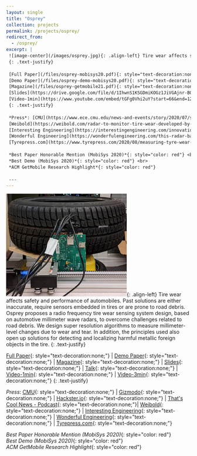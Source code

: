 ```yaml
---
layout: single
title: "Osprey"
collection: projects
permalink: /projects/osprey/
redirect_from: 
  - /osprey/
excerpt: |
 ![image-center](/images/osprey.jpg){: .align-left} Tire wear affects safety and performance of automobiles. Past solutions are either inaccurate, require sensors embedded in tires or are prone to road debris. Osprey proposes a radio frequency tire wear sensing system design, based on automotive millimeter wave radars, to overcome challenges related to road debris. We design super resolution algorithms to measure millimeter-level changes due to wear and tear. In addition, the principles used also open up solutions for detecting and localizing harmful metallic foreign objects in the tire.  
 {: .text-justify}

 [Full Paper](/files/osprey-mobisys20.pdf){: style="text-decoration:none;"} &#124;
 [Demo Paper](/files/osprey-demo-mobisys20.pdf){: style="text-decoration:none;"} &#124;
 [Magazine](/files/osprey-getmobile21.pdf){: style="text-decoration:none;"} &#124;
 [Slides](https://drive.google.com/file/d/1IhwnS1KSGDmiKOGz1JiVGAjnr-BQlAB6/view?usp=sharing){: style="text-decoration:none;"} &#124; [Talk](https://www.youtube.com/watch?v=y-haR7Vc01o){: style="text-decoration:none;"} &#124;
 [Video-1min](https://www.youtube.com/embed/tGFg0Vhi2uY?start=66&end=127){: style="text-decoration:none;"} &#124; [Video-3min](https://www.youtube.com/watch?v=jhasOfGaS5w){: style="text-decoration:none;"}
 {: .text-justify}

 *Press*: [CMU](https://www.ece.cmu.edu/news-and-events/story/2020/07/sensing-tire-wear.html){: style="text-decoration:none;"} &#124; [Gizmodo](https://gizmodo.com/researchers-find-that-radar-can-be-used-to-detect-a-nai-1844635816){: style="text-decoration:none;"} &#124; [Hackster.io](https://www.hackster.io/news/researchers-develop-system-that-monitors-tire-wear-in-real-time-4ff4d9c738f3){: style="text-decoration:none;"} &#124; [That's Cool News - Podcast](https://thatscoolnews.com/episode/21-osprey-mmwaves-sense-tire-wear-akarsh/){: style="text-decoration:none;"}&#124; 
 [Weibold](https://weibold.com/radar-to-monitor-tire-wear-developed-by-american-engineers){: style="text-decoration:none;"} &#124;
 [Interesting Engineering](https://interestingengineering.com/innovation/radar-can-be-used-to-detect-tire-wear-and-tear-nail-punctures){: style="text-decoration:none;"} &#124;
 [Wonderful Engineering](https://wonderfulengineering.com/this-radar-based-device-can-detect-tire-punctures-along-with-wear-and-tear/){: style="text-decoration:none;"} &#124;
 [Tyrepress.com](https://www.tyrepress.com/2020/08/measuring-tyre-wear-with-on-car-radar/){: style="text-decoration:none;"}

 *Best Paper Honorable Mention (MobiSys 2020)*{: style="color: red"} <br>
 *Best Demo (MobiSys 2020)*{: style="color: red"} <br>
 *ACM GetMobile Research Highlight*{: style="color: red"}
 
 ---
---
```

 ![image-center](/images/osprey.jpg){: .align-left} Tire wear affects safety and performance of automobiles. Past solutions are either inaccurate, require sensors embedded in tires or are prone to road debris. Osprey proposes a radio frequency tire wear sensing system design, based on automotive millimeter wave radars, to overcome challenges related to road debris. We design super resolution algorithms to measure millimeter-level changes due to wear and tear. In addition, the principles used also open up solutions for detecting and localizing harmful metallic foreign objects in the tire. 
 {: .text-justify}

 [Full Paper](/files/osprey-mobisys20.pdf){: style="text-decoration:none;"} &#124;
 [Demo Paper](/files/osprey-demo-mobisys20.pdf){: style="text-decoration:none;"} &#124;
 [Magazine](/files/osprey-getmobile21.pdf){: style="text-decoration:none;"} &#124;
 [Slides](https://drive.google.com/file/d/1IhwnS1KSGDmiKOGz1JiVGAjnr-BQlAB6/view?usp=sharing){: style="text-decoration:none;"} &#124; [Talk](https://www.youtube.com/watch?v=y-haR7Vc01o){: style="text-decoration:none;"} &#124;
 [Video-1min](https://www.youtube.com/embed/tGFg0Vhi2uY?start=66&end=127){: style="text-decoration:none;"} &#124; [Video-3min](https://www.youtube.com/watch?v=jhasOfGaS5w){: style="text-decoration:none;"}
 {: .text-justify}

 *Press*: [CMU](https://www.ece.cmu.edu/news-and-events/story/2020/07/sensing-tire-wear.html){: style="text-decoration:none;"} &#124; [Gizmodo](https://gizmodo.com/researchers-find-that-radar-can-be-used-to-detect-a-nai-1844635816){: style="text-decoration:none;"} &#124; [Hackster.io](https://www.hackster.io/news/researchers-develop-system-that-monitors-tire-wear-in-real-time-4ff4d9c738f3){: style="text-decoration:none;"} &#124; [That's Cool News - Podcast](https://thatscoolnews.com/episode/21-osprey-mmwaves-sense-tire-wear-akarsh/){: style="text-decoration:none;"}&#124; 
 [Weibold](https://weibold.com/radar-to-monitor-tire-wear-developed-by-american-engineers){: style="text-decoration:none;"} &#124;
 [Interesting Engineering](https://interestingengineering.com/innovation/radar-can-be-used-to-detect-tire-wear-and-tear-nail-punctures){: style="text-decoration:none;"} &#124;
 [Wonderful Engineering](https://wonderfulengineering.com/this-radar-based-device-can-detect-tire-punctures-along-with-wear-and-tear/){: style="text-decoration:none;"} &#124;
 [Tyrepress.com](https://www.tyrepress.com/2020/08/measuring-tyre-wear-with-on-car-radar/){: style="text-decoration:none;"}

 *Best Paper Honorable Mention (MobiSys 2020)*{: style="color: red"} <br>
 *Best Demo (MobiSys 2020)*{: style="color: red"} <br>
 *ACM GetMobile Research Highlight*{: style="color: red"}
 